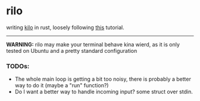# rilo
writing [kilo](http://antirez.com/news/108) in rust, loosely following [this](https://viewsourcecode.org/snaptoken/kilo/index.html) tutorial.

---

**WARNING:** rilo may make your terminal behave kina wierd, as it is only tested on Ubuntu and a pretty standard configuration

### TODOs:
- The whole main loop is getting a bit too noisy, there is probably a better way to do it (maybe a "run" function?)
- Do I want a better way to handle incoming input? some struct over stdin.
